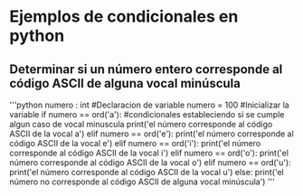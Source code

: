 # Ejemplos de condicionales en python
## Determinar si un número entero corresponde al código ASCII de alguna vocal minúscula
'''python
numero : int #Declaracion de variable
numero = 100  #Inicializar la variable
if numero == ord('a'):  #condicionales estableciendo si se cumple algun caso de vocal minuscula
  print('el número corresponde al código ASCII de la vocal a')
elif numero == ord('e'):
  print('el número corresponde al código ASCII de la vocal e')
elif numero == ord('i'):
  print('el número corresponde al código ASCII de la vocal i')
elif numero == ord('o'):
  print('el número corresponde al código ASCII de la vocal o')
elif numero == ord('u'):
  print('el número corresponde al código ASCII de la vocal u')
else:
  print('el número no corresponde al código ASCII de alguna vocal minúscula')
  '''
  
